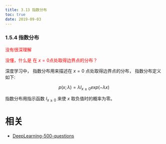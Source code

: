 ```yaml
---
title: 3.13 指数分布
toc: true
date: 2019-09-03
---
```


### 1.5.4 指数分布

<span style="color:red;">没有很深理解</span>

<span style="color:red;">没懂，什么是 在 $x=0​$ 点处取得边界点的分布？</span>

深度学习中， 指数分布用来描述在 $x=0​$ 点处取得边界点的分布， 指数分布定义如下:

$$
p(x;\lambda)=\lambda I_{x\geq 0}exp(-\lambda{x})
$$

指数分布用指示函数 $I_{x\geq 0}​$ 来使 $x​$ 取负值时的概率为零。







# 相关

- [DeepLearning-500-questions](https://github.com/scutan90/DeepLearning-500-questions)
